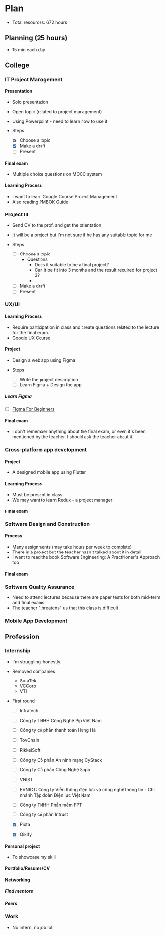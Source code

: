 # Plan

- Total resources: 672 hours

## Planning (25 hours)

- 15 min each day

## College

### IT Project Management

#### Presentation

- Solo presentation
- Open topic (related to project management)
- Using Powerpoint - need to learn how to use it

- Steps
  - [x] Choose a topic
  - [x] Make a draft
  - [ ] Present

#### Final exam

- Multiple choice questions on MOOC system

#### Learning Process

- I want to learn Google Course Project Management
- Also reading PMBOK Guide

### Project III

- Send CV to the prof. and get the orientation
- It will be a project but I'm not sure if he has any suitable topic for me

- Steps
  - [ ] Choose a topic
    - Questions
      - Does it suitable to be a final project?
      - Can it be fit into 3 months and the result required for project 3?
      - 
  - [ ] Make a draft
  - [ ] Present

### UX/UI

#### Learning Process

- Require participation in class and create questions related to the lecture for the final exam.
- Google UX Course

#### Project

- Design a web app using Figma

- Steps
  - [ ] Write the project description
  - [ ] Learn Figma + Design the app

##### Learn Figma

- [ ] [Figma For Beginners](https://help.figma.com/hc/en-us/sections/4405269443991-Figma-for-beginners-4-parts)

#### Final exam

- I don't remember anything about the final exam, or even it's been mentioned by the teacher. I should ask the teacher about it.

### Cross-platform app development

#### Project

- A designed mobile app using Flutter

#### Learning Process

- Must be present in class
- We may want to learn Redux - a project manager

#### Final exam

### Software Design and Construction

#### Process

- Many assignments (may take hours per week to complete)
- There is a project but the teacher hasn't talked about it in detail
- I want to read the book Software Engineering: A Practitioner's Approach too

#### Final exam

### Software Quality Assurance

- Need to attend lectures because there are paper tests for both mid-term and final exams
- The teacher "threatens" us that this class is difficult

### Mobile App Development

## Profession

### Internship

- I'm struggling, honestly.

- Removed companies
  - SotaTek
  - VCCorp
  - VTI

- First round
  - [ ] Infratech
  - [ ] Công ty TNHH Công Nghệ Pip Việt Nam
  - [ ] Công ty cổ phần thanh toán Hưng Hà
  - [ ] TovChain
  - [ ] RikkeiSoft
  - [ ] Công ty Cổ phần An ninh mạng CyStack
  - [ ] Công ty Cổ phần Công Nghệ Sapo
  - [ ] VNIST
  - [ ] EVNICT: Công ty Viễn thông điện lực và công nghệ thông tin - Chi nhánh Tập đoàn Điện lực Việt Nam
  - [ ] Công ty TNHH Phần mềm FPT
  - [ ] Công ty cổ phần Intrust
  - [x] Pixta
  - [x] Qikify


#### Personal project

- To showcase my skill

#### Portfolio/Resume/CV

#### Networking

##### Find mentors

##### Peers

### Work

- No intern, no job lol
